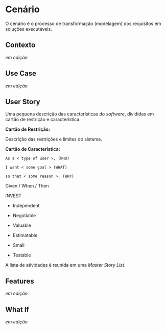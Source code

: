 # Cenário

O cenário é o processo de transformação \(modelagem\) dos requisitos em soluções executáveis.

## Contexto

_em edição_

## Use Case

_em edição_

## User Story

Uma pequena descrição das características do _software_, divididas em cartão de restrição e característica.

**Cartão de Restrição:**

Descrição das restrições e limites do sistema.

**Cartão de Característica:**

`As a < type of user >, (WHO)`

`I want < some goal > (WHAT)`

`so that < some reason >. (WHY)`

Given \/ When \/ Then

INVEST

* Independent

* Negotiable

* Valuable

* Estimatable

* Small

* Testable


A lista de atividades é reunida em uma _Master Story List_.

## Features

_em edição_

## What If

_em edição_

